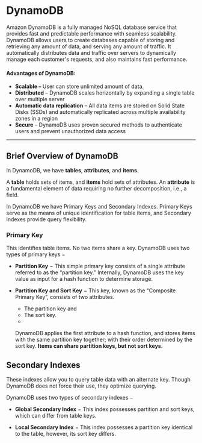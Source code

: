 
# DynamoDB
Amazon DynamoDB is a fully managed NoSQL database service that provides fast and predictable performance with seamless scalability.
DynamoDB allows users to create databases capable of storing and retrieving any amount of data, and serving any amount of traffic. It automatically distributes data and traffic over servers to dynamically manage each customer's requests, and also maintains fast performance.

#### Advantages of DynamoDB:
-   **Scalable –** User can store unlimited amount of data.
-   **Distributed** – DynamoDB scales horizontally by expanding a single table over multiple server
-   **Automatic data replication**  – All data items are stored on Solid State Disks (SSDs) and automatically replicated across multiple availability zones in a region
-   **Secure**  – DynamoDB uses proven secured methods to authenticate users and prevent unauthorized data access
________
## Brief Overview of DynamoDB
In DynamoDB, we have **tables**, **attributes**, and **items**.

A **table** holds sets of items, and **items** hold sets of attributes. An **attribute** is a fundamental element of data requiring no further decomposition, i.e., a field.

In DynamoDB we have Primary Keys and Secondary Indexes. 
Primary Keys serve as the means of unique identification for table items, and Secondary Indexes provide query flexibility. 

### Primary Key
This identifies table items. No two items share a key. DynamoDB uses two types of primary keys −

-   **Partition Key**  − This simple primary key consists of a single attribute referred to as the “partition key.” Internally, DynamoDB uses the key value as input for a hash function to determine storage.
    
-   **Partition Key and Sort Key**  − This key, known as the “Composite Primary Key”, consists of two attributes.
    -   The partition key and
    -   The sort key.
    -  
    DynamoDB applies the first attribute to a hash function, and stores items with the same partition key together; with their order determined by the sort key. **Items can share partition keys, but not sort keys.**

## Secondary Indexes

These indexes allow you to query table data with an alternate key. Though DynamoDB does not force their use, they optimize querying.

DynamoDB uses two types of secondary indexes −

-   **Global Secondary Index**  − This index possesses partition and sort keys, which can differ from table keys.
    
-   **Local Secondary Index**  − This index possesses a partition key identical to the table, however, its sort key differs.